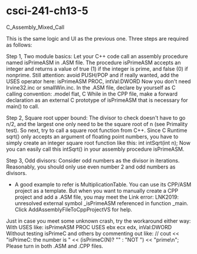 # csci-241-ch13-5
C_Assembly_Mixed_Call

This is the same logic and UI as the previous one. Three steps are required as follows:

Step 1, Two module basics: Let your C++ code call an assembly procedure named isPrimeASM in .ASM file. The procedure isPrimeASM accepts an integer and returns a value of true (1) if the integer is prime, and false (0) if nonprime. Still attention: avoid PUSH/POP and if really wanted, add the USES operator here:
isPrimeASM PROC, intVal:DWORD
Now you don't need Irvine32.inc or smallWin.inc. In the .ASM file, declare by yourself as C calling convention:
.model flat, C
While in the CPP file, make a forward declaration as an external C prototype of isPrimeASM that is necessary for main() to call.

Step 2, Square root upper bound: The divisor to check doesn't have to go n/2, and the largest one only need to be the square root of n (see Primality test). So next, try to call a square root function from C++. Since C Runtime sqrt() only accepts an argument of floating point numbers, you have to simply create an integer square root function like this:
int intSqrt(int n);
Now you can easily call this intSqrt() in your assembly procedure isPrimeASM.

Step 3, Odd divisors: Consider odd numbers as the divisor in iterations. Reasonably, you should only use even number 2 and odd numbers as divisors.
- A good example to refer is MultiplicationTable. You can use its CPP/ASM project as a template. But when you want to manually create a CPP project and add a .ASM file, you may meet the Link error: LNK2019: unresolved external symbol _isPrimeASM referenced in function _main. Click AddAssemblyFileToCppProjectVS for help.

Just in case you meet some unknown crash, try the workaround either way:
With USES like:
isPrimeASM PROC USES ebx ecx edx, inVal:DWORD
Without testing isPrimeC and others by commenting out like:
 // cout << "isPrimeC:   the number is " << (isPrimeC(N)?  "" : "NOT ") << "prime\n";
Please turn in both .ASM and .CPP files.
